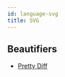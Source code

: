 ```yaml
---
id: language-svg
title: SVG
---
```

## Beautifiers
- [Pretty Diff](/docs/beautifier-pretty-diff.html)